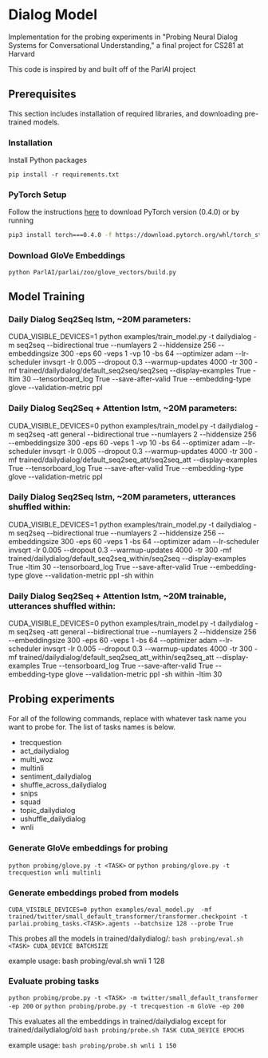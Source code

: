 # Dialog Model 
Implementation for the probing experiments in "Probing Neural Dialog Systems for Conversational Understanding," a final project for CS281 at Harvard

This code is inspired by and built off of the ParlAI project

## Prerequisites
This section includes installation of required libraries, and downloading pre-trained models.

### Installation
Install Python packages
```
pip install -r requirements.txt
```

### PyTorch Setup
Follow the instructions [here](https://pytorch.org/get-started/locally/) to download PyTorch version (0.4.0) or by running
```bash
pip3 install torch===0.4.0 -f https://download.pytorch.org/whl/torch_stable.html
```

### Download GloVe Embeddings
```python ParlAI/parlai/zoo/glove_vectors/build.py```

## Model Training

### Daily Dialog Seq2Seq lstm, ~20M parameters:
CUDA_VISIBLE_DEVICES=1 python examples/train_model.py  -t dailydialog -m seq2seq --bidirectional true --numlayers 2 --hiddensize 256 --embeddingsize 300  -eps 60 -veps 1 -vp 10 -bs 64 --optimizer adam --lr-scheduler invsqrt -lr 0.005 --dropout 0.3 --warmup-updates 4000 -tr 300 -mf trained/dailydialog/default_seq2seq/seq2seq --display-examples True -ltim 30 --tensorboard_log True --save-after-valid True --embedding-type glove --validation-metric ppl

### Daily Dialog Seq2Seq + Attention lstm, ~20M parameters:
CUDA_VISIBLE_DEVICES=0 python examples/train_model.py  -t dailydialog -m seq2seq -att general --bidirectional true --numlayers 2 --hiddensize 256 --embeddingsize 300  -eps 60 -veps 1 -vp 10  -bs 64 --optimizer adam --lr-scheduler invsqrt -lr 0.005 --dropout 0.3 --warmup-updates 4000 -tr 300 -mf trained/dailydialog/default_seq2seq_att/seq2seq_att --display-examples True --tensorboard_log True --save-after-valid True --embedding-type glove --validation-metric ppl

### Daily Dialog Seq2Seq lstm, ~20M parameters, utterances shuffled within:
CUDA_VISIBLE_DEVICES=1 python examples/train_model.py  -t dailydialog -m seq2seq --bidirectional true --numlayers 2 --hiddensize 256 --embeddingsize 300  -eps 60 -veps 1 -bs 64 --optimizer adam --lr-scheduler invsqrt -lr 0.005 --dropout 0.3 --warmup-updates 4000 -tr 300 -mf trained/dailydialog/default_seq2seq_within/seq2seq --display-examples True -ltim 30 --tensorboard_log True --save-after-valid True --embedding-type glove --validation-metric ppl -sh within

### Daily Dialog Seq2Seq + Attention lstm, ~20M trainable, utterances shuffled within:
CUDA_VISIBLE_DEVICES=0 python examples/train_model.py  -t dailydialog -m seq2seq -att general --bidirectional true --numlayers 2 --hiddensize 256 --embeddingsize 300  -eps 60 -veps 1 -bs 64 --optimizer adam --lr-scheduler invsqrt -lr 0.005 --dropout 0.3 --warmup-updates 4000 -tr 300 -mf trained/dailydialog/default_seq2seq_att_within/seq2seq_att --display-examples True --tensorboard_log True --save-after-valid True --embedding-type glove --validation-metric ppl -sh within -ltim 30

## Probing experiments

For all of the following commands, replace <TASK> with whatever task name you want to probe for. The list of tasks names is below.

* trecquestion
* act_dailydialog
* multi_woz
* multinli
* sentiment_dailydialog
* shuffle_across_dailydialog
* snips
* squad
* topic_dailydialog
* ushuffle_dailydialog
* wnli

### Generate GloVe embeddings for probing
```python probing/glove.py -t <TASK>```
or 
```python probing/glove.py -t trecquestion wnli multinli```

### Generate embeddings probed from models
```
CUDA_VISIBLE_DEVICES=0 python examples/eval_model.py  -mf trained/twitter/small_default_transformer/transformer.checkpoint -t parlai.probing_tasks.<TASK>.agents --batchsize 128 --probe True
```
This probes all the models in trained/dailydialog/:
```bash probing/eval.sh <TASK> CUDA_DEVICE BATCHSIZE```

example usage: bash probing/eval.sh wnli 1 128

### Evaluate probing tasks

```python probing/probe.py -t <TASK> -m twitter/small_default_transformer -ep 200```
or
```python probing/probe.py -t trecquestion -m GloVe -ep 200```

This evaluates all the embeddings in trained/dailydialog except for trained/dailydialog/old
```bash probing/probe.sh TASK CUDA_DEVICE EPOCHS```

example usage: `bash probing/probe.sh wnli 1 150`
